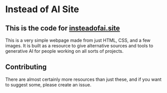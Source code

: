 # Instead of AI Site

## This is the code for [insteadofai.site](https://insteadofai.site)

This is a very simple webpage made from just HTML, CSS, and a few images. It is built as a resource to give alternative sources and tools to generative AI for people working on all sorts of projects.

## Contributing

There are almost certainly more resources than just these, and if you want to suggest some, please create an issue.